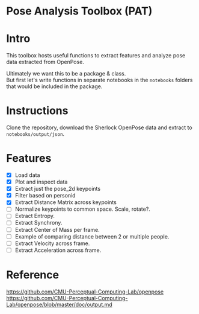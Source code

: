 # Pose Analysis Toolbox (PAT)

# Intro
This toolbox hosts useful functions to extract features and analyze pose data extracted from OpenPose.  

Ultimately we want this to be a package & class.  
But first let's write functions in separate notebooks in the `notebooks` folders that would be included in the package.

# Instructions
Clone the repository, download the Sherlock OpenPose data and extract to `notebooks/output/json`.

# Features
- [x] Load data
- [x] Plot and inspect data
- [x] Extract just the pose_2d keypoints
- [x] Filter based on personid
- [x] Extract Distance Matrix across keypoints
- [ ] Normalize keypoints to common space. Scale, rotate?.
- [ ] Extract Entropy.
- [ ] Extract Synchrony.
- [ ] Extract Center of Mass per frame.
- [ ] Example of comparing distance between 2 or multiple people.
- [ ] Extract Velocity across frame.
- [ ] Extract Acceleration across frame.

# Reference
https://github.com/CMU-Perceptual-Computing-Lab/openpose  
https://github.com/CMU-Perceptual-Computing-Lab/openpose/blob/master/doc/output.md
